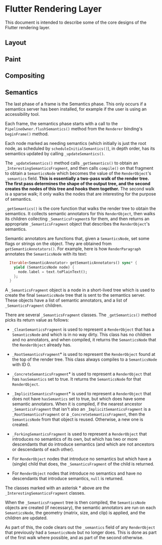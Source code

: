 Flutter Rendering Layer
=======================

This document is intended to describe some of the core designs of the
Flutter rendering layer.

Layout
------

Paint
-----

Compositing
-----------

Semantics
---------

The last phase of a frame is the Semantics phase. This only occurs if
a semantics server has been installed, for example if the user is
using an accessibility tool.

Each frame, the semantics phase starts with a call to the
`PipelineOwner.flushSemantics()` method from the `Renderer` binding's
`beginFrame()` method.

Each node marked as needing semantics (which initially is just the
root node, as scheduled by `scheduleInitialSemantics()`), in depth
order, has its semantics updated by calling `_updateSemantics()`.

The `_updateSemantics()` method calls `_getSemantics()` to obtain an
`_InterestingSemanticsFragment`, and then calls `compile()` on that
fragment to obtain a `SemanticsNode` which becomes the value of the
`RenderObject`'s `_semantics` field. **This is essentially a two-pass
walk of the render tree. The first pass determines the shape of the
output tree, and the second creates the nodes of this tree and hooks
them together.** The second walk is a sparse walk; it only walks the
nodes that are interesting for the purpose of semantics.

`_getSemantics()` is the core function that walks the render tree to
obtain the semantics. It collects semantic annotators for this
`RenderObject`, then walks its children collecting
`_SemanticsFragment`s for them, and then returns an appropriate
`_SemanticsFragment` object that describes the `RenderObject`'s
semantics.

Semantic annotators are functions that, given a `SemanticsNode`, set
some flags or strings on the object. They are obtained from
`getSemanticAnnotators()`. For example, here is how `RenderParagraph`
annotates the `SemanticsNode` with its text:

```dart
  Iterable<SemanticAnnotator> getSemanticAnnotators() sync* {
    yield (SemanticsNode node) {
      node.label = text.toPlainText();
    };
  }
```

A `_SemanticsFragment` object is a node in a short-lived tree which is
used to create the final `SemanticsNode` tree that is sent to the
semantics server. These objects have a list of semantic annotators,
and a list of `_SemanticsFragment` children.

There are several `_SemanticsFragment` classes. The `_getSemantics()`
method picks its return value as follows:

* `_CleanSemanticsFragment` is used to represent a `RenderObject` that
  has a `SemanticsNode` and which is in no way dirty. This class has
  no children and no annotators, and when compiled, it returns the
  `SemanticsNode` that the `RenderObject` already has.

* `_RootSemanticsFragment`* is used to represent the `RenderObject`
  found at the top of the render tree. This class always compiles to a
  `SemanticsNode` with ID 0.

* `_ConcreteSemanticsFragment`* is used to represent a `RenderObject`
  that has `hasSemantics` set to true. It returns the `SemanticsNode`
  for that `RenderObject`.

* `_ImplicitSemanticsFragment`* is used to represent a `RenderObject`
  that does not have `hasSemantics` set to true, but which does have
  some semantic annotators. When it is compiled, if the nearest
  ancestor `_SemanticsFragment` that isn't also an
  `_ImplicitSemanticsFragment` is a `_RootSemanticsFragment` or a
  `_ConcreteSemanticsFragment`, then the `SemanticsNode` from that
  object is reused. Otherwise, a new one is created.

* `_ForkingSemanticsFragment` is used to represent a `RenderObject`
  that introduces no semantics of its own, but which has two or more
  descendants that do introduce semantics (and which are not ancestors
  or descendants of each other).

* For `RenderObject` nodes that introduce no semantics but which have
  a (single) child that does, the `_SemanticsFragment` of the child is
  returned.

* For `RenderObject` nodes that introduce no semantics and have no
  descendants that introduce semantics, `null` is returned.

The classes marked with an asterisk * above are the
`_InterestingSemanticsFragment` classes.

When the `_SemanticsFragment` tree is then compiled, the
`SemanticsNode` objects are created (if necessary), the semantic
annotators are run on each `SemanticsNode`, the geometry (matrix,
size, and clip) is applied, and the children are updated.

As part of this, the code clears out the `_semantics` field of any
`RenderObject` that previously had a `SemanticsNode` but no longer
does. This is done as part of the first walk where possible, and as
part of the second otherwise.
